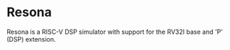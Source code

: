 # Resona
Resona is a RISC-V DSP simulator with support for the RV32I base and 'P' (DSP) extension. 
